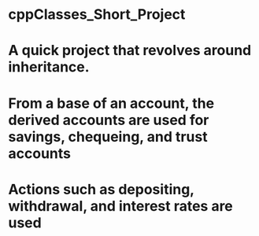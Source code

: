 # cppClasses_Short_Project

# A quick project that revolves around inheritance.
# From a base of an account, the derived accounts are used for savings, chequeing, and trust accounts

# Actions such as depositing, withdrawal, and interest rates are used
